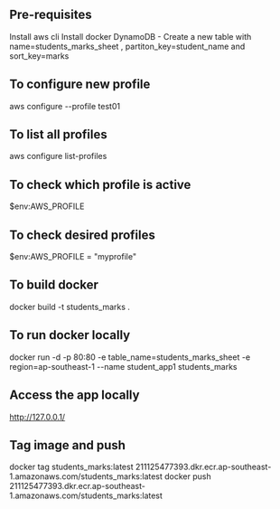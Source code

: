 ## Pre-requisites
Install aws cli
Install docker
DynamoDB - Create a new table with name=students_marks_sheet , partiton_key=student_name and sort_key=marks

## To configure new profile
aws configure --profile test01

## To list all profiles
aws configure list-profiles

## To check which profile is active
 $env:AWS_PROFILE

## To check desired profiles
 $env:AWS_PROFILE = "myprofile"

## To build docker
docker build -t students_marks .

## To run docker locally
docker run -d -p 80:80 -e table_name=students_marks_sheet -e region=ap-southeast-1 --name student_app1 students_marks

## Access the app locally
http://127.0.0.1/

## Tag image and push
docker tag students_marks:latest 211125477393.dkr.ecr.ap-southeast-1.amazonaws.com/students_marks:latest
docker push 211125477393.dkr.ecr.ap-southeast-1.amazonaws.com/students_marks:latest